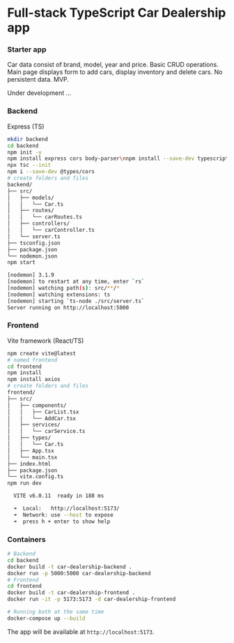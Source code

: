 # Full-stack TypeScript Car Dealership app

### Starter app

Car data consist of brand, model, year and price. Basic CRUD operations. Main page displays form to add cars, display inventory and delete cars. No persistent data. MVP. 

Under development ...

### Backend

Express (TS)

```BASH
mkdir backend
cd backend
npm init -y
npm install express cors body-parser\nnpm install --save-dev typescript @types/node @types/express ts-node nodemon
npx tsc --init
npm i --save-dev @types/cors
# create folders and files
backend/
├── src/
│   ├── models/
│   │   └── Car.ts
│   ├── routes/
│   │   └── carRoutes.ts
│   ├── controllers/
│   │   └── carController.ts
│   └── server.ts
├── tsconfig.json
├── package.json
└── nodemon.json
npm start

[nodemon] 3.1.9
[nodemon] to restart at any time, enter `rs`
[nodemon] watching path(s): src/**/*
[nodemon] watching extensions: ts
[nodemon] starting `ts-node ./src/server.ts`
Server running on http://localhost:5000
```

### Frontend

Vite framework (React/TS)
```BASH
npm create vite@latest
# named frontend
cd frontend
npm install
npm install axios 
# create folders and files
frontend/
├── src/
│   ├── components/
│   │   ├── CarList.tsx
│   │   └── AddCar.tsx
│   ├── services/
│   │   └── carService.ts
│   ├── types/
│   │   └── Car.ts
│   ├── App.tsx
│   └── main.tsx
├── index.html
├── package.json
└── vite.config.ts
npm run dev

  VITE v6.0.11  ready in 188 ms

  ➜  Local:   http://localhost:5173/
  ➜  Network: use --host to expose
  ➜  press h + enter to show help

```

### Containers

```BASH
# Backend
cd backend
docker build -t car-dealership-backend .
docker run -p 5000:5000 car-dealership-backend
# Frontend
cd frontend
docker build -t car-dealership-frontend .
docker run -it -p 5173:5173 -d car-dealership-frontend

# Running both at the same time 
docker-compose up --build
```

The app will be available at `http://localhost:5173`.
